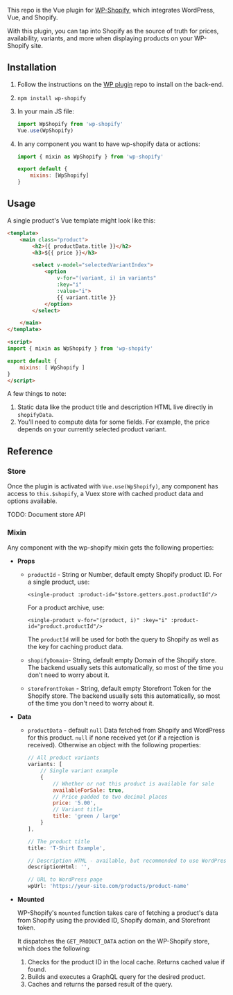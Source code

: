 This repo is the Vue plugin for [WP-Shopify](https://github.com/funkhaus/wp-shopify), which integrates WordPress, Vue, and Shopify.

With this plugin, you can tap into Shopify as the source of truth for prices, availability, variants, and more when displaying products on your WP-Shopify site.

## Installation

1.  Follow the instructions on the [WP plugin](https://github.com/funkhaus/wp-shopify) repo to install on the back-end.
1.  `npm install wp-shopify`
1.  In your main JS file:
    ```js
    import WpShopify from 'wp-shopify'
    Vue.use(WpShopify)
    ```
1.  In any component you want to have wp-shopify data or actions:

    ```js
    import { mixin as WpShopify } from 'wp-shopify'

    export default {
        mixins: [WpShopify]
    }
    ```

## Usage

A single product's Vue template might look like this:

```html
<template>
    <main class="product">
        <h2>{{ productData.title }}</h2>
        <h3>${{ price }}</h3>

        <select v-model="selectedVariantIndex">
            <option
                v-for="(variant, i) in variants"
                :key="i"
                :value="i">
                {{ variant.title }}
            </option>
        </select>

    </main>
</template>

<script>
import { mixin as WpShopify } from 'wp-shopify'

export default {
    mixins: [ WpShopify ]
}
</script>
```

A few things to note:

1.  Static data like the product title and description HTML live directly in `shopifyData`.
1.  You'll need to compute data for some fields. For example, the price depends on your currently selected product variant.

## Reference

### Store

Once the plugin is activated with `Vue.use(WpShopify)`, any component has access to `this.$shopify`, a Vuex store with cached product data and options available.

TODO: Document store API

### Mixin

Any component with the wp-shopify mixin gets the following properties:

*   **Props**

    *   `productId` - String or Number, default empty
        Shopify product ID. For a single product, use:

        `<single-product :product-id="$store.getters.post.productId"/>`

        For a product archive, use:

        `<single-product v-for="(product, i)" :key="i" :product-id="product.productId"/>`

        The `productId` will be used for both the query to Shopify as well as the key for caching product data.

    *   `shopifyDomain`- String, default empty
        Domain of the Shopify store. The backend usually sets this automatically, so most of the time you don't need to worry about it.

    *   `storefrontToken` - String, default empty
        Storefront Token for the Shopify store. The backend usually sets this automatically, so most of the time you don't need to worry about it.

*   **Data**

    *   `productData` - default `null`
        Data fetched from Shopify and WordPress for this product. `null` if none received yet (or if a rejection is received). Otherwise an object with the following properties:

        ```js
        // All product variants
        variants: [
            // Single variant example
            {
                // Whether or not this product is available for sale
                availableForSale: true,
                // Price padded to two decimal places
                price: '5.00',
                // Variant title
                title: 'green / large'
            }
        ],

        // The product title
        title: 'T-Shirt Example',

        // Description HTML - available, but recommended to use WordPress content for faster load times
        descriptionHtml: '',

        // URL to WordPress page
        wpUrl: 'https://your-site.com/products/product-name'
        ```

*   **Mounted**

    WP-Shopify's `mounted` function takes care of fetching a product's data from Shopify using the provided ID, Shopify domain, and Storefront token.

    It dispatches the `GET_PRODUCT_DATA` action on the WP-Shopify store, which does the following:

    1.  Checks for the product ID in the local cache. Returns cached value if found.
    1.  Builds and executes a GraphQL query for the desired product.
    1.  Caches and returns the parsed result of the query.
